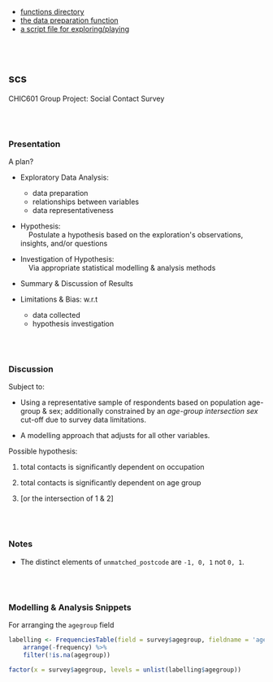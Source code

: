 
* [functions directory](R/functions)
* [the data preparation function](R/functions/SurveyData.R)
* [a script file for exploring/playing](R/exploration.R)

<br>
<br>

## scs

CHIC601 Group Project: Social Contact Survey

<br>
<br>

### Presentation

A plan?

* Exploratory Data Analysis:
  * data preparation
  * relationships between variables
  * data representativeness  

* Hypothesis:<br>
  &nbsp; &nbsp; Postulate a hypothesis based on the exploration's observations, insights, and/or questions

* Investigation of Hypothesis:<br>
  &nbsp; &nbsp; Via appropriate statistical modelling & analysis methods

* Summary & Discussion of Results

* Limitations & Bias: w.r.t
  * data collected
  * hypothesis investigation    

<br>
<br>

### Discussion

Subject to:

* Using a representative sample of respondents based on population age-group & sex; additionally constrained 
  by an *age-group intersection sex* cut-off due to survey data limitations.

* A modelling approach that adjusts for all other variables.

Possible hypothesis:

1. total contacts is significantly dependent on occupation

2. total contacts is significantly dependent on age group

3. [or the intersection of 1 & 2]

<br>
<br>

### Notes

* The distinct elements of ``unmatched_postcode`` are `-1, 0, 1` not `0, 1`.

<br>
<br>

### Modelling & Analysis Snippets

For arranging the ``agegroup`` field

```r
labelling <- FrequenciesTable(field = survey$agegroup, fieldname = 'agegroup') %>%
    arrange(-frequency) %>%
    filter(!is.na(agegroup))

factor(x = survey$agegroup, levels = unlist(labelling$agegroup))
```

<br>
<br>
<br>
<br>

<br>
<br>
<br>
<br>